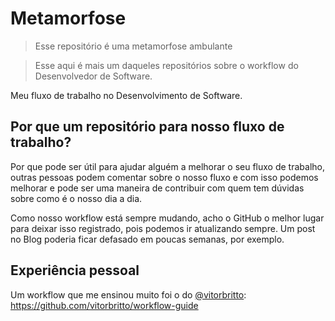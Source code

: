 # Metamorfose

> Esse repositório é uma metamorfose ambulante

> Esse aqui é mais um daqueles repositórios sobre o workflow do Desenvolvedor de Software.

Meu fluxo de trabalho no Desenvolvimento de Software.

## Por que um repositório para nosso fluxo de trabalho?

Por que pode ser útil para ajudar alguém a melhorar o seu fluxo de trabalho, outras pessoas podem comentar sobre o nosso fluxo e com isso podemos melhorar e pode ser uma maneira de contribuir com quem tem dúvidas sobre como é o nosso dia a dia.

Como nosso workflow está sempre mudando, acho o GitHub o melhor lugar para deixar isso registrado, pois podemos ir atualizando sempre. Um post no Blog poderia ficar defasado em poucas semanas, por exemplo.

## Experiência pessoal

Um workflow que me ensinou muito foi o do [@vitorbritto](https://github.com/vitorbritto/): https://github.com/vitorbritto/workflow-guide
